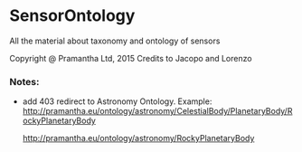 # SensorOntology
All the material about taxonomy and ontology of sensors

Copyright @ Pramantha Ltd, 2015
Credits to Jacopo and Lorenzo

### Notes:

* add 403 redirect to Astronomy Ontology. Example:
     http://pramantha.eu/ontology/astronomy/CelestialBody/PlanetaryBody/RockyPlanetaryBody
     >>>
     http://pramantha.eu/ontology/astronomy/RockyPlanetaryBody